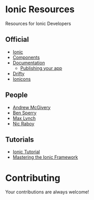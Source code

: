 # Ionic Resources
Resources for Ionic Developers

## Official
* [Ionic](http://ionicframework.com/)
* [Components](http://ionicframework.com/docs/components/)
* [Documentation](http://ionicframework.com/docs/)
  * [Publishing your app](http://ionicframework.com/docs/guide/publishing.html)
* [Drifty](http://drifty.com/)
* [Ionicons](http://ionicons.com/)

## People
* [Andrew McGivery](http://mcgivery.com/)
* [Ben Sperry](http://bensperry.com/)
* [Max Lynch](http://maxlynch.com/)
* [Nic Raboy](https://blog.nraboy.com/)

## Tutorials
* [Ionic Tutorial](http://ccoenraets.github.io/ionic-tutorial/)
* [Mastering the Ionic Framework](https://thinkster.io/ionic-framework-tutorial/)

# Contributing
Your contributions are always welcome!
